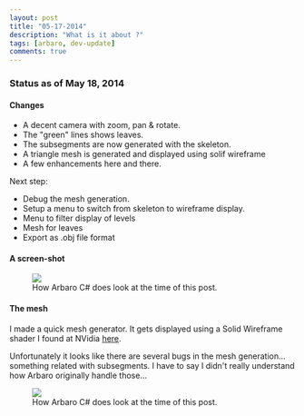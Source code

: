 ```yaml
---
layout: post
title: "05-17-2014"
description: "What is it about ?"
tags: [arbaro, dev-update]
comments: true
---
```


### Status as of May 18, 2014

#### Changes

* A decent camera with zoom, pan & rotate.
* The "green" lines shows leaves.
* The subsegments are now generated with the skeleton.
* A triangle mesh is generated and displayed using solif wireframe
* A few enhancements here and there.

Next step: 
* Debug the mesh generation. 
* Setup a menu to switch from skeleton to wireframe display.
* Menu to filter display of levels
* Mesh for leaves
* Export as .obj file format


#### A screen-shot

<figure>
	<a href="http://khazanjm.github.io/arbaro-csharp/images/screen_2014_05_17b.jpg"><img src="http://khazanjm.github.io/arbaro-csharp/images/screen_2014_05_17b.jpg"></a>
	<figcaption>How Arbaro C# does look at the time of this post.</figcaption>
</figure>

#### The mesh

I made a quick mesh generator. It gets displayed using a Solid Wireframe shader I found at 
NVidia [here](http://developer.download.nvidia.com/SDK/10.5/direct3d/Source/SolidWireframe/Doc/SolidWireframe.pdf).

Unfortunately it looks like there are several bugs in the mesh generation... something related with subsegments.
I have to say I didn't really understand how Arbaro originally handle those...

<figure>
	<a href="http://khazanjm.github.io/arbaro-csharp/images/screen_swf.jpg"><img src="http://khazanjm.github.io/arbaro-csharp/images/screen_swf.jpg"></a>
	<figcaption>How Arbaro C# does look at the time of this post.</figcaption>
</figure>


